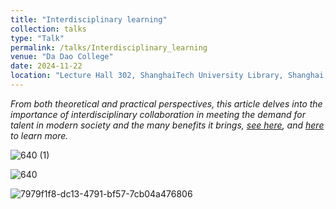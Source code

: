 ```yaml
---
title: "Interdisciplinary learning"
collection: talks
type: "Talk"
permalink: /talks/Interdisciplinary_learning
venue: "Da Dao College"
date: 2024-11-22
location: "Lecture Hall 302, ShanghaiTech University Library, Shanghai, China"
---
```


_From both theoretical and practical perspectives, this article delves into the importance of interdisciplinary collaboration in meeting the demand for talent in modern society and the many benefits it brings, [see here](https://dadao.shanghaitech.edu.cn/2024/1121/c14573a1102919/page.htm), and [here](https://mp.weixin.qq.com/s/CVR-5dGdiQ1tjiWn2nBZWg) to learn more._     

![640 (1)](https://github.com/user-attachments/assets/34df33bf-6b54-4e09-9038-2eab6a3f9eb4)

![640](https://github.com/user-attachments/assets/37bd0e06-1e40-4c41-bc2a-dc7cac8e9e35)

![7979f1f8-dc13-4791-bf57-7cb04a476806](https://github.com/user-attachments/assets/cef4972b-4159-4312-adac-63f1167ae3d3)
